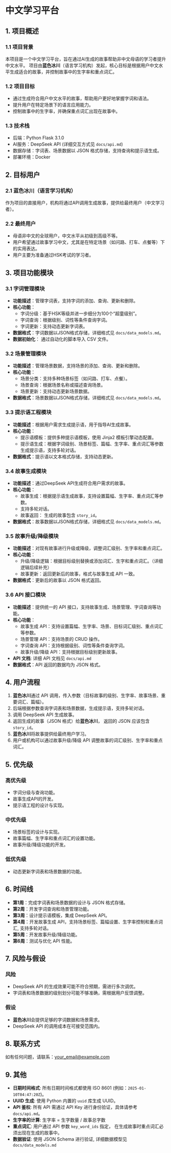 # 中文学习平台

## 1. 项目概述

### 1.1 项目背景

本项目是一个中文学习平台，旨在通过AI生成的故事帮助非中文母语的学习者提升中文水平。
项目由**蓝色冰川**（语言学习机构）发起，核心目标是根据用户中文水平生成适合的故事，并控制故事中的生字率和重点词汇。

### 1.2 项目目标

- 通过生成符合用户中文水平的故事，帮助用户更好地掌握字词和语法。
- 提升用户在特定场景下的语言应用能力。
- 控制故事中的生字率，并确保重点词汇出现在故事中。

### 1.3 技术栈

- 后端：Python Flask 3.1.0
- AI服务：DeepSeek API (详细交互方式见 `docs/api.md`)
- 数据存储：字词表、场景数据以 JSON 格式存储，支持查询和提示语生成。
- 部署环境：Docker

## 2. 目标用户

### 2.1 蓝色冰川（语言学习机构）

作为项目的直接用户，机构将通过API调用生成故事，提供给最终用户（中文学习者）。

### 2.2 最终用户

- 母语非中文的全球用户，中文水平从初级到高级不等。
- 用户希望通过故事学习中文，尤其是在特定场景（如问路、打车、点餐等）下的实用表达。
- 用户主要为准备通过HSK考试的学习者。

## 3. 项目功能模块

### 3.1 字词管理模块

-   **功能描述**：管理字词表，支持字词的添加、查询、更新和删除。
-   **核心功能**：
    -   字词分级：基于HSK等级并进一步细分为100个“超童级别”。
    -   字词查询：根据级别、词性等条件查询字词。
    -   字词更新：支持动态更新字词表。
-   **数据格式**：字词数据以JSON格式存储，详细格式见 `docs/data_models.md`。
-    **数据初始化**： 通过自动化的脚本导入 CSV 文件。

### 3.2 场景管理模块

-   **功能描述**：管理场景数据，支持场景的添加、查询、更新和删除。
-   **核心功能**：
    -   场景分类：支持多种场景标签（如问路、打车、点餐）。
    -   场景查询：根据场景名称或描述查询场景。
    -   场景更新：支持动态更新场景数据。
-   **数据格式**：场景数据以JSON格式存储，详细格式见 `docs/data_models.md`。

### 3.3 提示语工程模块

-   **功能描述**：根据用户需求生成提示语，用于指导AI生成故事。
-   **核心功能**：
    -   提示语模板：提供多种提示语模板，使用 Jinja2 模板引擎动态配置。
    -   提示语生成：根据字词级别、场景标签、篇幅、生字率、重点词汇等参数生成提示语，支持多轮对话。
-   **数据格式**：提示语以文本格式存储，支持动态更新。

### 3.4 故事生成模块

-   **功能描述**：通过DeepSeek API生成符合用户需求的故事。
-   **核心功能**：
    -   故事生成：根据提示语生成故事，支持设置篇幅、生字率、重点词汇等参数。
    * 支持多轮对话。
    -   故事返回： 生成的故事包含 `story_id`。
-   **数据格式**：故事数据以JSON格式存储，详细格式见 `docs/data_models.md`。

### 3.5 故事升级/降级模块

-   **功能描述**：对现有故事进行升级或降级，调整词汇级别、生字率和重点词汇。
-   **核心功能**：
    -   升级/降级逻辑：根据目标级别替换或添加词汇、生字和重点词汇。（详细逻辑后续补充）
    -   故事更新：返回更新后的故事，格式与故事生成 API 一致。
-   **数据格式**：更新后的故事以 JSON 格式返回。

### 3.6 API 接口模块

-   **功能描述**：提供统一的 API 接口，支持故事生成、场景管理、字词查询等功能。
-   **核心功能**：
    -   故事生成 API：支持设置篇幅、生字率、场景、目标词汇级别、重点词汇等参数。
    -   场景管理 API：支持场景的 CRUD 操作。
    -   字词查询 API：支持根据级别、词性等条件查询字词。
    -   故事升级/降级 API：支持根据目标级别更新故事。
-  **API 文档**: 详细 API 文档见 `docs/api.md`
-   **数据格式**：API 返回的数据均为 JSON 格式。

## 4. 用户流程

1.  **蓝色冰川**通过 API 调用，传入参数（目标故事的级别、生字率、故事场景、重要词汇、篇幅）。
2.  后端根据参数查询字词表和场景数据，生成提示语，支持多轮对话。
3.  调用 DeepSeek API 生成故事。
4.  返回生成的故事（JSON 格式）给**蓝色冰川**， 返回的 JSON 应该包含 `story_id`。
5.  **蓝色冰川**将故事提供给最终用户学习。
6.  用户或机构可以通过故事升级/降级 API 调整故事的词汇级别、生字率和重点词汇。

## 5. 优先级

### 高优先级

-   字词分级与查询功能。
-   故事生成API的开发。
-   提示语工程的设计与实现。

### 中优先级

-   场景标签的设计与实现。
-   故事篇幅、生字率和重点词汇的设置功能。
-   故事升级/降级功能的开发。

### 低优先级

-   动态更新字词表和场景数据的功能。

## 6. 时间线

-   **第1周**：完成字词表和场景数据的设计与 JSON 格式存储。
-   **第2周**：开发字词查询和场景管理功能。
-   **第3周**：设计提示语模板，集成 DeepSeek API。
-   **第4周**：开发故事生成 API，支持场景标签、篇幅设置、生字率控制和重点词汇, 支持多轮对话。
-   **第5周**：开发故事升级/降级功能。
-   **第6周**：测试与优化 API 性能。

## 7. 风险与假设

### 风险

-   DeepSeek API 的生成效果可能不符合预期，需进行多次调优。
-   字词表和场景数据的级别划分可能不够准确，需根据用户反馈调整。

### 假设

-   **蓝色冰川**会提供足够的字词数据和场景需求。
-   DeepSeek API 的调用成本在可接受范围内。

## 8. 联系方式

如有任何问题，请联系：[your_email@example.com](mailto:your_email@example.com)

## 9. 其他

-   **日期时间格式**: 所有日期时间格式都使用 ISO 8601 (例如：`2025-01-10T04:47:20Z`)。
-   **UUID 生成**:  使用 Python 内置的 `uuid` 库生成 UUID。
-   **API 鉴权**:  所有 API 需通过 API Key 进行身份验证，具体请参考 `docs/api.md`。
-    **生字率的计算**: 生字率 = 生字数量 / 故事总字数
-   **重点词汇**:  用户通过 API  参数 `key_word_ids` 指定， 在生成故事时重点词汇必须出现在生成的故事中。
-  **数据验证**: 使用 JSON Schema  进行验证, 详细数据模型见 `docs/data_models.md`